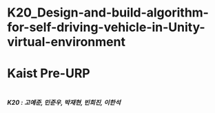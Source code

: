 # K20_Design-and-build-algorithm-for-self-driving-vehicle-in-Unity-virtual-environment
<h1>Kaist Pre-URP<h1>
<h5>K20 : 고예준, 민준우, 박재현, 빈희진, 이한석<h5>
